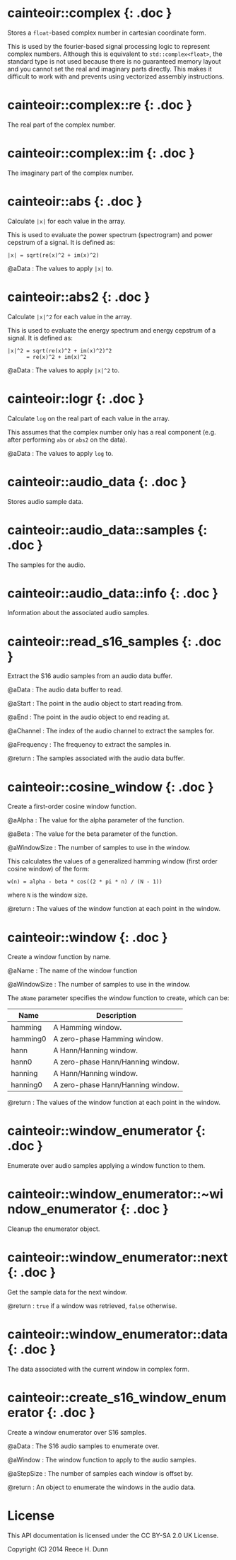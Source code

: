 # cainteoir::complex {: .doc }

Stores a `float`-based complex number in cartesian coordinate form.

This is used by the fourier-based signal processing logic to represent complex
numbers. Although this is equivalent to `std::complex<float>`, the standard
type is not used because there is no guaranteed memory layout and you cannot
set the real and imaginary parts directly. This makes it difficult to work
with and prevents using vectorized assembly instructions.

# cainteoir::complex::re {: .doc }

The real part of the complex number.

# cainteoir::complex::im {: .doc }

The imaginary part of the complex number.

# cainteoir::abs {: .doc }

Calculate `|x|` for each value in the array.

This is used to evaluate the power spectrum (spectrogram) and power cepstrum
of a signal. It is defined as:

	|x| = sqrt(re(x)^2 + im(x)^2)

@aData
: The values to apply `|x|` to.

# cainteoir::abs2 {: .doc }

Calculate `|x|^2` for each value in the array.

This is used to evaluate the energy spectrum and energy cepstrum of a signal.
It is defined as:

	|x|^2 = sqrt(re(x)^2 + im(x)^2)^2
	      = re(x)^2 + im(x)^2

@aData
: The values to apply `|x|^2` to.

# cainteoir::logr {: .doc }

Calculate `log` on the real part of each value in the array.

This assumes that the complex number only has a real component (e.g. after
performing `abs` or `abs2` on the data).

@aData
: The values to apply `log` to.

# cainteoir::audio_data {: .doc }

Stores audio sample data.

# cainteoir::audio_data::samples {: .doc }

The samples for the audio.

# cainteoir::audio_data::info {: .doc }

Information about the associated audio samples.

# cainteoir::read_s16_samples {: .doc }

Extract the S16 audio samples from an audio data buffer.

@aData
: The audio data buffer to read.

@aStart
: The point in the audio object to start reading from.

@aEnd
: The point in the audio object to end reading at.

@aChannel
: The index of the audio channel to extract the samples for.

@aFrequency
: The frequency to extract the samples in.

@return
: The samples associated with the audio data buffer.

# cainteoir::cosine_window {: .doc }

Create a first-order cosine window function.

@aAlpha
: The value for the alpha parameter of the function.

@aBeta
: The value for the beta parameter of the function.

@aWindowSize
: The number of samples to use in the window.

This calculates the values of a generalized hamming window (first order cosine
window) of the form:

	w(n) = alpha - beta * cos((2 * pi * n) / (N - 1))

where `N` is the window size.

@return
: The values of the window function at each point in the window.

# cainteoir::window {: .doc }

Create a window function by name.

@aName
: The name of the window function

@aWindowSize
: The number of samples to use in the window.

The `aName` parameter specifies the window function to create, which can be:

| Name     | Description |
|----------|-------------|
| hamming  | A Hamming window. |
| hamming0 | A zero-phase Hamming window. |
| hann     | A Hann/Hanning window. |
| hann0    | A zero-phase Hann/Hanning window. |
| hanning  | A Hann/Hanning window. |
| hanning0 | A zero-phase Hann/Hanning window. |

@return
: The values of the window function at each point in the window.

# cainteoir::window_enumerator {: .doc }

Enumerate over audio samples applying a window function to them.

# cainteoir::window_enumerator::~window_enumerator {: .doc }

Cleanup the enumerator object.

# cainteoir::window_enumerator::next {: .doc }

Get the sample data for the next window.

@return
: `true` if a window was retrieved, `false` otherwise.

# cainteoir::window_enumerator::data {: .doc }

The data associated with the current window in complex form.

# cainteoir::create_s16_window_enumerator {: .doc }

Create a window enumerator over S16 samples.

@aData
: The S16 audio samples to enumerate over.

@aWindow
: The window function to apply to the audio samples.

@aStepSize
: The number of samples each window is offset by.

@return
: An object to enumerate the windows in the audio data.

# License

This API documentation is licensed under the CC BY-SA 2.0 UK License.

Copyright (C) 2014 Reece H. Dunn
